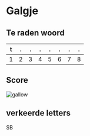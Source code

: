 # Galgje

## Te raden woord

|t|.|.|.|.|.|.|.|
|-|-|-|-|-|-|-|-|
|1|2|3|4|5|6|7|8|

## Score
![gallow](./images/3.png)

## verkeerde letters
SB